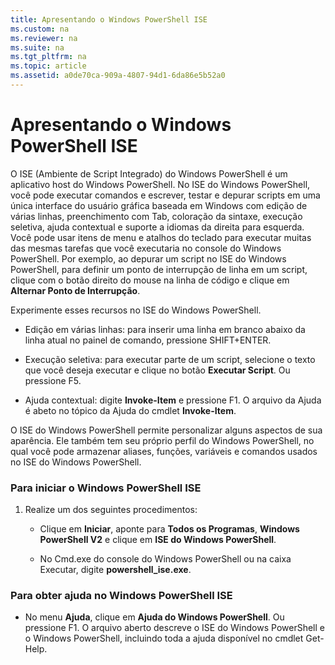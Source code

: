 ```yaml
---
title: Apresentando o Windows PowerShell ISE
ms.custom: na
ms.reviewer: na
ms.suite: na
ms.tgt_pltfrm: na
ms.topic: article
ms.assetid: a0de70ca-909a-4807-94d1-6da86e5b52a0
---
```

# Apresentando o Windows PowerShell ISE
O ISE (Ambiente de Script Integrado) do Windows PowerShell é um aplicativo host do Windows PowerShell. No ISE do Windows PowerShell, você pode executar comandos e escrever, testar e depurar scripts em uma única interface do usuário gráfica baseada em Windows com edição de várias linhas, preenchimento com Tab, coloração da sintaxe, execução seletiva, ajuda contextual e suporte a idiomas da direita para esquerda.
Você pode usar itens de menu e atalhos do teclado para executar muitas das mesmas tarefas que você executaria no console do Windows PowerShell.  Por exemplo, ao depurar um script no ISE do Windows PowerShell, para definir um ponto de interrupção de linha em um script, clique com o botão direito do mouse na linha de código e clique em **Alternar Ponto de Interrupção**.

Experimente esses recursos no ISE do Windows PowerShell.

-   Edição em várias linhas: para inserir uma linha em branco abaixo da linha atual no painel de comando, pressione SHIFT+ENTER.

-   Execução seletiva: para executar parte de um script, selecione o texto que você deseja executar e clique no botão **Executar Script**. Ou pressione F5.

-   Ajuda contextual: digite **Invoke-Item** e pressione F1. O arquivo da Ajuda é abeto no tópico da Ajuda do cmdlet **Invoke-Item**.

O ISE do Windows PowerShell permite personalizar alguns aspectos de sua aparência. Ele também tem seu próprio perfil do Windows PowerShell, no qual você pode armazenar aliases, funções, variáveis e comandos usados no ISE do Windows PowerShell.

### Para iniciar o Windows PowerShell ISE

1.  Realize um dos seguintes procedimentos:

    -   Clique em **Iniciar**, aponte para **Todos os Programas**, **Windows PowerShell V2** e clique em **ISE do Windows PowerShell**.

    -   No Cmd.exe do console do Windows PowerShell ou na caixa Executar, digite **powershell_ise.exe**.

### Para obter ajuda no Windows PowerShell ISE

-   No menu **Ajuda**, clique em **Ajuda do Windows PowerShell**. Ou pressione F1. O arquivo aberto descreve o ISE do Windows PowerShell e o Windows PowerShell, incluindo toda a ajuda disponível no cmdlet Get-Help.



<!--HONumber=May16_HO2-->


